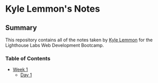 # Kyle Lemmon's Notes

## Summary 

This repository contains all of the notes taken by [Kyle Lemmon](https://github.com/lemmonk/lighthouse-web-notes) for the Lighthouse Labs Web Development Bootcamp.

### Table of Contents

* [Week 1](/Week_1)
  * [Day 1](/Week_1/Day_1)